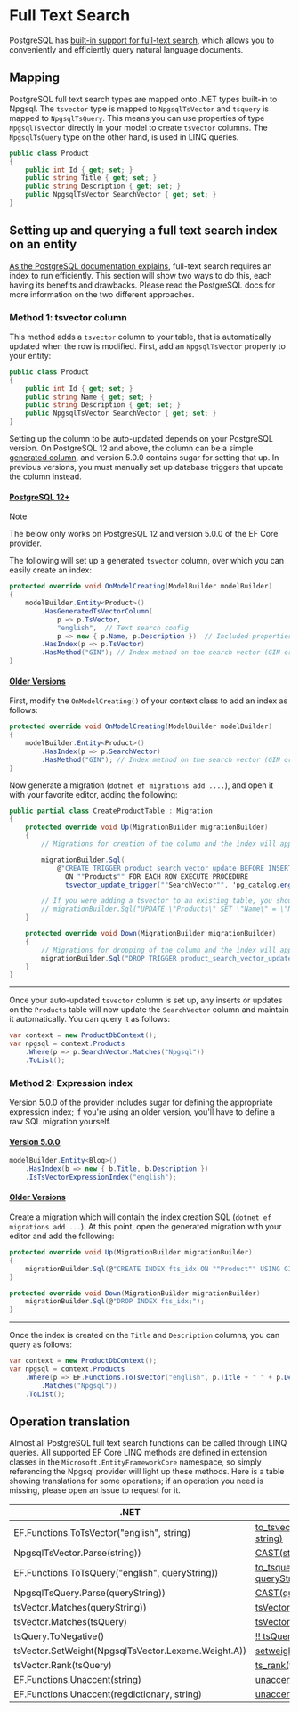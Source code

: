 # Full Text Search

PostgreSQL has [built-in support for full-text search](https://www.postgresql.org/docs/current/static/textsearch.html), which allows you to conveniently and efficiently query natural language documents.

## Mapping

PostgreSQL full text search types are mapped onto .NET types built-in to Npgsql. The `tsvector` type is mapped to `NpgsqlTsVector` and `tsquery` is mapped to `NpgsqlTsQuery`. This means you can use properties of type `NpgsqlTsVector` directly in your model to create `tsvector` columns. The `NpgsqlTsQuery` type on the other hand, is used in LINQ queries.

```c#
public class Product
{
    public int Id { get; set; }
    public string Title { get; set; }
    public string Description { get; set; }
    public NpgsqlTsVector SearchVector { get; set; }
}
```

## Setting up and querying a full text search index on an entity

[As the PostgreSQL documentation explains](https://www.postgresql.org/docs/current/static/textsearch-tables.html), full-text search requires an index to run efficiently. This section will show two ways to do this, each having its benefits and drawbacks. Please read the PostgreSQL docs for more information on the two different approaches.

### Method 1: tsvector column

This method adds a `tsvector` column to your table, that is automatically updated when the row is modified. First, add an `NpgsqlTsVector` property to your entity:

```c#
public class Product
{
    public int Id { get; set; }
    public string Name { get; set; }
    public string Description { get; set; }
    public NpgsqlTsVector SearchVector { get; set; }
}
```

Setting up the column to be auto-updated depends on your PostgreSQL version. On PostgreSQL 12 and above, the column can be a simple [generated column](../modeling/generated-properties.md#computed-columns-on-add-or-update), and version 5.0.0 contains sugar for setting that up. In previous versions, you must manually set up database triggers that update the column instead.

#### [PostgreSQL 12+](#tab/pg12)

> [!NOTE]
> The below only works on PostgreSQL 12 and version 5.0.0 of the EF Core provider.

The following will set up a generated `tsvector` column, over which you can easily create an index:

```c#
protected override void OnModelCreating(ModelBuilder modelBuilder)
{
    modelBuilder.Entity<Product>()
        .HasGeneratedTsVectorColumn(
            p => p.TsVector,
            "english",  // Text search config
            p => new { p.Name, p.Description })  // Included properties
        .HasIndex(p => p.TsVector)
        .HasMethod("GIN"); // Index method on the search vector (GIN or GIST)
}
```

#### [Older Versions](#tab/older)

First, modify the `OnModelCreating()` of your context class to add an index as follows:

```c#
protected override void OnModelCreating(ModelBuilder modelBuilder)
{
    modelBuilder.Entity<Product>()
        .HasIndex(p => p.SearchVector)
        .HasMethod("GIN"); // Index method on the search vector (GIN or GIST)
}
```

Now generate a migration (`dotnet ef migrations add ....`), and open it with your favorite editor, adding the following:

```c#
public partial class CreateProductTable : Migration
{
    protected override void Up(MigrationBuilder migrationBuilder)
    {
        // Migrations for creation of the column and the index will appear here, all we need to do is set up the trigger to update the column:

        migrationBuilder.Sql(
            @"CREATE TRIGGER product_search_vector_update BEFORE INSERT OR UPDATE
              ON ""Products"" FOR EACH ROW EXECUTE PROCEDURE
              tsvector_update_trigger(""SearchVector"", 'pg_catalog.english', ""Name"", ""Description"");");

        // If you were adding a tsvector to an existing table, you should populate the column using an UPDATE
        // migrationBuilder.Sql("UPDATE \"Products\" SET \"Name\" = \"Name\";");
    }

    protected override void Down(MigrationBuilder migrationBuilder)
    {
        // Migrations for dropping of the column and the index will appear here, all we need to do is drop the trigger:
        migrationBuilder.Sql("DROP TRIGGER product_search_vector_update");
    }
}
```

***

Once your auto-updated `tsvector` column is set up, any inserts or updates on the `Products` table will now update the `SearchVector` column and maintain it automatically. You can query it as follows:

```c#
var context = new ProductDbContext();
var npgsql = context.Products
    .Where(p => p.SearchVector.Matches("Npgsql"))
    .ToList();
```

### Method 2: Expression index

Version 5.0.0 of the provider includes sugar for defining the appropriate expression index; if you're using an older version, you'll have to define a raw SQL migration yourself.

#### [Version 5.0.0](#tab/v5)

```c#
modelBuilder.Entity<Blog>()
    .HasIndex(b => new { b.Title, b.Description })
    .IsTsVectorExpressionIndex("english");
```

#### [Older Versions](#tab/older)

Create a migration which will contain the index creation SQL (`dotnet ef migrations add ...`). At this point, open the generated migration with your editor and add the following:

```c#
protected override void Up(MigrationBuilder migrationBuilder)
{
    migrationBuilder.Sql(@"CREATE INDEX fts_idx ON ""Product"" USING GIN (to_tsvector('english', ""Name"" || ' ' || ""Description""));");
}

protected override void Down(MigrationBuilder migrationBuilder)
    migrationBuilder.Sql(@"DROP INDEX fts_idx;");
}
```

***

Once the index is created on the `Title` and `Description` columns, you can query as follows:

```c#
var context = new ProductDbContext();
var npgsql = context.Products
    .Where(p => EF.Functions.ToTsVector("english", p.Title + " " + p.Description)
        .Matches("Npgsql"))
    .ToList();
```

## Operation translation

Almost all PostgreSQL full text search functions can be called through LINQ queries. All supported EF Core LINQ methods are defined in extension classes in the `Microsoft.EntityFrameworkCore` namespace, so simply referencing the Npgsql provider will light up these methods. Here is a table showing translations for some operations; if an operation you need is missing, please open an issue to request for it.

.NET                                                                        | SQL
----------------------------------------------------------------------------|-----
EF.Functions.ToTsVector("english", string)                                  | [to_tsvector('english'::regconfig, string)](https://www.postgresql.org/docs/current/static/textsearch-controls.html#TEXTSEARCH-PARSING-DOCUMENTS)
NpgsqlTsVector.Parse(string))                                               | [CAST(string AS tsvector)](https://www.postgresql.org/docs/current/static/sql-expressions.html#SQL-SYNTAX-TYPE-CASTS)
EF.Functions.ToTsQuery("english", queryString))                             | [to_tsquery('english'::regconfig, queryString)](https://www.postgresql.org/docs/current/static/textsearch-controls.html#TEXTSEARCH-PARSING-QUERIES)
NpgsqlTsQuery.Parse(queryString))                                           | [CAST(queryString AS tsquery)](https://www.postgresql.org/docs/current/static/sql-expressions.html#SQL-SYNTAX-TYPE-CASTS)
tsVector.Matches(queryString))                                              | [tsVector @@ queryString](https://www.postgresql.org/docs/current/static/textsearch-intro.html#TEXTSEARCH-MATCHING)
tsVector.Matches(tsQuery)                                                   | [tsVector @@ tsQuery](https://www.postgresql.org/docs/current/static/textsearch-controls.html#TEXTSEARCH-PARSING-QUERIES)
tsQuery.ToNegative()                                                        | [!! tsQuery](https://www.postgresql.org/docs/current/static/textsearch-features.html#TEXTSEARCH-MANIPULATE-TSQUERY)
tsVector.SetWeight(NpgsqlTsVector.Lexeme.Weight.A))                         | [setweight(tsVector, 'A')](https://www.postgresql.org/docs/current/static/textsearch-features.html#TEXTSEARCH-MANIPULATE-TSVECTOR)
tsVector.Rank(tsQuery)                                                      | [ts_rank(tsVector, tsQuery)](https://www.postgresql.org/docs/current/textsearch-controls.html#TEXTSEARCH-RANKING)
EF.Functions.Unaccent(string)                                               | [unaccent(string)](https://www.postgresql.org/docs/current/unaccent.html)
EF.Functions.Unaccent(regdictionary, string)                                | [unaccent(regdictionary, string)](https://www.postgresql.org/docs/current/unaccent.html)
